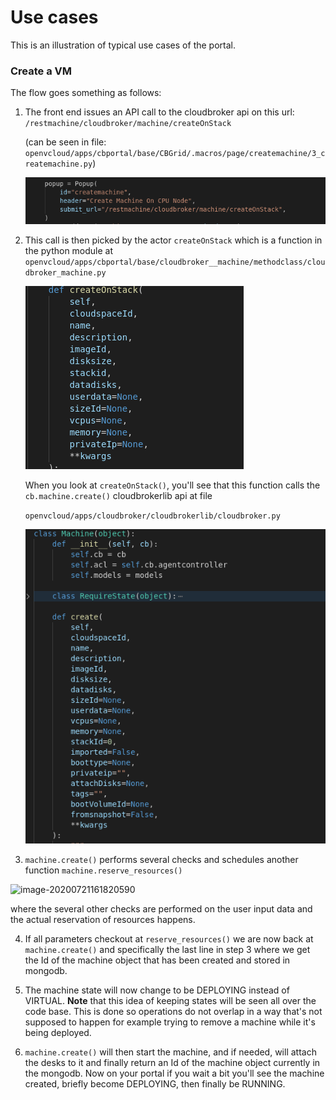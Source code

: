 # Use cases

This is an illustration of typical use cases of the portal. 

### Create a VM 

The flow goes something as follows: 

1. The front end issues an API call to the cloudbroker api on this url: `/restmachine/cloudbroker/machine/createOnStack` 

   (can be seen in file: `openvcloud/apps/cbportal/base/CBGrid/.macros/page/createmachine/3_createmachine.py`)

   ![image-20200721160924210](Images/image-20200721160924210.png)

2. This call is then picked by the actor `createOnStack` which is a function in the python module at `openvcloud/apps/cbportal/base/cloudbroker__machine/methodclass/cloudbroker_machine.py`

   ![image-20200721161038228](Images/image-20200721161038228.png)

   When you look at `createOnStack()`, you'll see that this function calls the `cb.machine.create()` cloudbrokerlib api at file  

   `openvcloud/apps/cloudbroker/cloudbrokerlib/cloudbroker.py`

   ![image-20200721161216889](Images/image-20200721161216889.png)

3.  `machine.create()` performs several checks and schedules another function `machine.reserve_resources()`

   ![image-20200721161820590](/home/kasem/.config/Typora/typora-user-images/image-20200721161820590.png)

   where the several other checks are performed on the user input data and the actual reservation of resources happens.

4. If all parameters checkout at `reserve_resources()` we are now back at  `machine.create()` and specifically the last line in step 3 where we get the Id of the machine object that has been created and stored in mongodb. 

5. The machine state will now change to be DEPLOYING instead of VIRTUAL. **Note** that this idea of keeping states will be seen all over the code base. This is done so operations do not overlap in a way that's not supposed to happen for example trying to remove a machine while it's being deployed. 

6. `machine.create()` will then start the machine, and if needed, will attach the desks to it and finally return an Id of the machine object currently in the mongodb. Now on your portal if you wait a bit you'll see the machine created, briefly become DEPLOYING, then finally be RUNNING. 